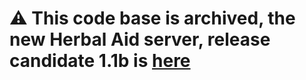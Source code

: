 # ⚠️ This code base is archived, the new Herbal Aid server, release candidate 1.1b is [here](https://github.com/pow-carriera/herbalaid-cms)
